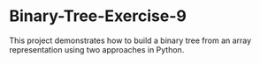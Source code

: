 # Binary-Tree-Exercise-9
 This project demonstrates how to build a binary tree from an array representation using two approaches in Python.
